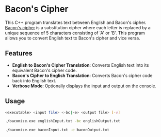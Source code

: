 # Bacon's Cipher 

This C++ program translates text between English and Bacon's cipher. [Bacon's cipher](https://en.wikipedia.org/wiki/Bacon%27s_cipher) is a substitution cipher where each letter is replaced by a unique sequence of 5 characters consisting of 'A' or 'B'. This program allows you to convert English text to Bacon's cipher and vice versa.

## Features

- **English to Bacon's Cipher Translation**: Converts English text into its equivalent Bacon's cipher code.
- **Bacon's Cipher to English Translation**: Converts Bacon's cipher code back into English text.
- **Verbose Mode**: Optionally displays the input and output on the console.

## Usage

```sh
<executable> <input file> <-bc|-e> <output file> [-v]
```

```sh
./baconize.exe englishInput.txt -bc englishOutput.txt
```

```sh
./baconize.exe baconInput.txt -e baconOutput.txt
```
